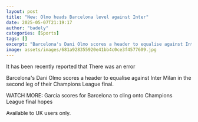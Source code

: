 ```yaml
---
layout: post
title: "New: Olmo heads Barcelona level against Inter"
date: 2025-05-07T21:19:17
author: "badely"
categories: [Sports]
tags: []
excerpt: "Barcelona's Dani Olmo scores a header to equalise against Inter Milan in the second leg of their Champions League final."
image: assets/images/681a928355920e41bb4c0ce3f4577609.jpg
---
```


It has been recently reported that There was an error

Barcelona's Dani Olmo scores a header to equalise against Inter Milan in the second leg of their Champions League final.

WATCH MORE: Garcia scores for Barcelona to cling onto Champions League final hopes

Available to UK users only.

